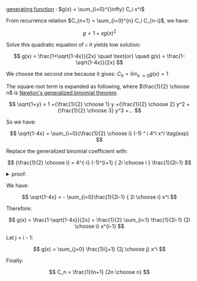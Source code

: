 [generating function](https://en.wikipedia.org/wiki/Generating_function) :
$g(x) = \sum_{i=0}^{\infty} C_i x^i$

From recurrence relation $C_{n+1} = \sum_{i=0}^{n} C_i C_{n-i}$, we have:

$$
g = 1 + x {g(x)}^2
$$


Solve this quadratic equation of `c` it yields tow solution:

$$
g(x) = \frac{1+\sqrt{1-4x}}{2x}
\quad
\text{or}
\quad
g(x) = \frac{1-\sqrt{1-4x}}{2x}
$$

We choose the second one because it gives: $C_0 = \lim_{x \to 0} g(x) = 1$

The square root term is expanded as following, where $\frac{1}{2} \choose n$ is [Newton's generalized binomial theorem](https://en.wikipedia.org/wiki/Binomial_theorem#Newton's_generalized_binomial_theorem).

$$
\sqrt{1+y} = 1
+{\frac{1}{2} \choose 1} y
+{\frac{1}{2} \choose 2} y^2
+{\frac{1}{2} \choose 3} y^3
+...
$$


So we have:

$$
\sqrt{1-4x} = \sum_{i=0}{\frac{1}{2} \choose i} (-1) ^ i 4^i x^i \tag{exp}
$$

Replace the generalized binomial coefficient with:

$$
{\frac{1}{2} \choose i} = 4^{-i} (-1)^{i+1} { 2i \choose i } \frac{1}{2i-1}
$$

<details>
<summary>proof:</summary>

$$
{\frac{1}{2} \choose i} =
\frac{
\frac{1}{2}
\frac{-1}{2}
\frac{-3}{2}
\frac{-5}{2}
...
\frac{1-2i+2}{2} }{ i! }
$$

$$
{\frac{1}{2} \choose i} =
2^{-i}
(-1)^{i+1}
1 \times 3 \times 5 .. (2i-3)
\frac{ 1 } { i! }
$$


$$
{\frac{1}{2} \choose i} =
2^{-i}
(-1)^{i+1}
(2i-3)!!
\frac{ 1 } { i! }
$$

$\because (2n)! = 2^n n! (2n-1)!!$

$\therefore {\frac{1}{2} \choose i} = 4^{-i} (-1)^{i+1} \frac{ (2i)! }{ (2i-1) i! }$

$\therefore {\frac{1}{2} \choose i} = 4^{-i} (-1)^{i+1} { 2i \choose i } \frac{1}{2i-1}$

</details>

We have:

$$
\sqrt{1-4x}
= - \sum_{i=0}\frac{1}{2i-1} { 2i \choose i} x^i
$$


Therefore:


$$
g(x) = \frac{1-\sqrt{1-4x}}{2x} = \frac{1}{2} \sum_{i=1} \frac{1}{2i-1} {2i \choose i} x^{i-1}
$$

Let j = i - 1:

$$
g(x) = \sum_{j=0} \frac{1}{j+1} {2j \choose j} x^i
$$

Finally:

$$
C_n = \frac{1}{n+1} {2n \choose n}
$$

